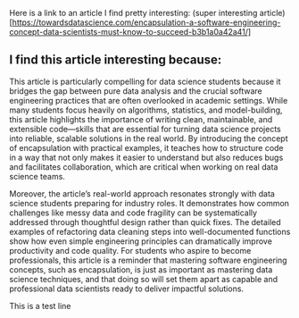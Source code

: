 Here is a link to an article I find pretty interesting: (super interesting article)[https://towardsdatascience.com/encapsulation-a-software-engineering-concept-data-scientists-must-know-to-succeed-b3b1a0a42a41/]

## I find this article interesting because: 
This article is particularly compelling for data science students because it bridges the gap between pure data analysis and the crucial software engineering practices that are often overlooked in academic settings. While many students focus heavily on algorithms, statistics, and model-building, this article highlights the importance of writing clean, maintainable, and extensible code—skills that are essential for turning data science projects into reliable, scalable solutions in the real world. By introducing the concept of encapsulation with practical examples, it teaches how to structure code in a way that not only makes it easier to understand but also reduces bugs and facilitates collaboration, which are critical when working on real data science teams.

Moreover, the article’s real-world approach resonates strongly with data science students preparing for industry roles. It demonstrates how common challenges like messy data and code fragility can be systematically addressed through thoughtful design rather than quick fixes. The detailed examples of refactoring data cleaning steps into well-documented functions show how even simple engineering principles can dramatically improve productivity and code quality. For students who aspire to become professionals, this article is a reminder that mastering software engineering concepts, such as encapsulation, is just as important as mastering data science techniques, and that doing so will set them apart as capable and professional data scientists ready to deliver impactful solutions.

This is a test line